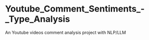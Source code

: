 # Youtube_Comment_Sentiments_-_Type_Analysis
An Youtube videos comment analysis project with NLP/LLM
